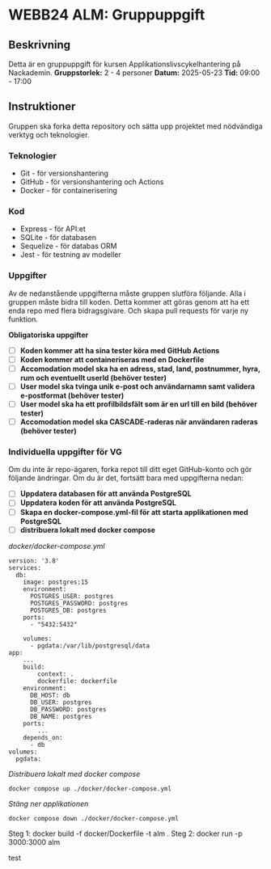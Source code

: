 # WEBB24 ALM: Gruppuppgift

## Beskrivning

Detta är en gruppuppgift för kursen Applikationslivscykelhantering på Nackademin.
**Gruppstorlek:** 2 - 4 personer
**Datum:** 2025-05-23
**Tid:** 09:00 - 17:00

## Instruktioner

Gruppen ska forka detta repository och sätta upp projektet med nödvändiga verktyg och teknologier.

### Teknologier

- Git - för versionshantering
- GitHub - för versionshantering och Actions
- Docker - för containerisering

### Kod

- Express - för API:et
- SQLite - för databasen
- Sequelize - för databas ORM
- Jest - för testning av modeller

### Uppgifter

Av de nedanstående uppgifterna måste gruppen slutföra följande. Alla i gruppen måste bidra till koden. Detta kommer att göras genom att ha ett enda repo med flera bidragsgivare. Och skapa pull requests för varje ny funktion.

**Obligatoriska uppgifter**

- [ ] **Koden kommer att ha sina tester köra med GitHub Actions**
- [ ] **Koden kommer att containeriseras med en Dockerfile**
- [ ] **Accomodation model ska ha en adress, stad, land, postnummer, hyra, rum och eventuellt userId (behöver tester)**
- [ ] **User model ska tvinga unik e-post och användarnamn samt validera e-postformat (behöver tester)**
- [ ] **User model ska ha ett profilbildsfält som är en url till en bild (behöver tester)**
- [ ] **Accomodation model ska CASCADE-raderas när användaren raderas (behöver tester)**

### Individuella uppgifter för VG

Om du inte är repo-ägaren, forka repot till ditt eget GitHub-konto och gör följande ändringar. Om du är det, fortsätt bara med uppgifterna nedan:

- [ ] **Uppdatera databasen för att använda PostgreSQL**
- [ ] **Uppdatera koden för att använda PostgreSQL**
- [ ] **Skapa en docker-compose.yml-fil för att starta applikationen med PostgreSQL**
- [ ] **distribuera lokalt med docker compose**

_docker/docker-compose.yml_

```
version: '3.8'
services:
  db:
    image: postgres:15
    environment:
      POSTGRES_USER: postgres
      POSTGRES_PASSWORD: postgres
      POSTGRES_DB: postgres
    ports:
      - "5432:5432"

    volumes:
      - pgdata:/var/lib/postgresql/data
app:
    ...
    build:
        context: .
        dockerfile: dockerfile
    environment:
      DB_HOST: db
      DB_USER: postgres
      DB_PASSWORD: postgres
      DB_NAME: postgres
    ports:
        ...
    depends_on:
      - db
volumes:
  pgdata:
```

_Distribuera lokalt med docker compose_

```
docker compose up ./docker/docker-compose.yml
```

_Stäng ner applikationen_

```
docker compose down ./docker/docker-compose.yml
```


Steg 1: docker build -f docker/Dockerfile -t alm .
Steg 2: docker run -p 3000:3000 alm

test